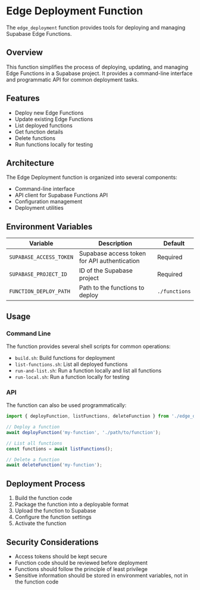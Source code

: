 # Edge Deployment Function

The `edge_deployment` function provides tools for deploying and managing Supabase Edge Functions.

## Overview

This function simplifies the process of deploying, updating, and managing Edge Functions in a Supabase project. It provides a command-line interface and programmatic API for common deployment tasks.

## Features

- Deploy new Edge Functions
- Update existing Edge Functions
- List deployed functions
- Get function details
- Delete functions
- Run functions locally for testing

## Architecture

The Edge Deployment function is organized into several components:

- Command-line interface
- API client for Supabase Functions API
- Configuration management
- Deployment utilities

## Environment Variables

| Variable | Description | Default |
|----------|-------------|---------|
| `SUPABASE_ACCESS_TOKEN` | Supabase access token for API authentication | Required |
| `SUPABASE_PROJECT_ID` | ID of the Supabase project | Required |
| `FUNCTION_DEPLOY_PATH` | Path to the functions to deploy | `./functions` |

## Usage

### Command Line

The function provides several shell scripts for common operations:

- `build.sh`: Build functions for deployment
- `list-functions.sh`: List all deployed functions
- `run-and-list.sh`: Run a function locally and list all functions
- `run-local.sh`: Run a function locally for testing

### API

The function can also be used programmatically:

```typescript
import { deployFunction, listFunctions, deleteFunction } from './edge_deployment';

// Deploy a function
await deployFunction('my-function', './path/to/function');

// List all functions
const functions = await listFunctions();

// Delete a function
await deleteFunction('my-function');
```

## Deployment Process

1. Build the function code
2. Package the function into a deployable format
3. Upload the function to Supabase
4. Configure the function settings
5. Activate the function

## Security Considerations

- Access tokens should be kept secure
- Function code should be reviewed before deployment
- Functions should follow the principle of least privilege
- Sensitive information should be stored in environment variables, not in the function code